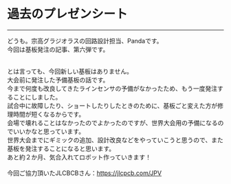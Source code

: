 # 過去のプレゼンシート
<!--ヘッダ-->
***
<!--横線-->
どうも。宗高グラジオラスの回路設計担当、Pandaです。<br>
今回は基板発注の記事、第六弾です。<br>
<br>
<!--本論-->
とは言っても、今回新しい基板はありません。<br>
大会前に発注した予備基板の話です。<br>
今まで何度も改良してきたラインセンサの予備がなかったため、もう一度発注することにしました。<br>
試合中に故障したり、ショートしたりしたときのために、基板ごと変えた方が修理時間が短くなるからです。<br>
会場で壊れることはなかったのでよかったのですが、世界大会用の予備になるのでいいかなと思っています。<br>
世界大会までにギミックの追加、設計改良などをやっていこうと思うので、また基板を発注することになると思います。<br>
あと約２か月、気合入れてロボット作っていきます！<br>
<br>
今回ご協力頂いたJLCBCBさん：https://jlcpcb.com/JPV <br>
<!--写真挿入-->
